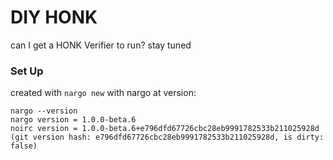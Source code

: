 # DIY HONK

can I get a HONK Verifier to run? stay tuned

### Set Up

created with `nargo new` with nargo at version:

```
nargo --version
nargo version = 1.0.0-beta.6
noirc version = 1.0.0-beta.6+e796dfd67726cbc28eb9991782533b211025928d
(git version hash: e796dfd67726cbc28eb9991782533b211025928d, is dirty: false)
```
